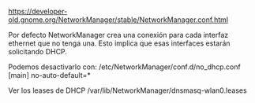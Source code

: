 https://developer-old.gnome.org/NetworkManager/stable/NetworkManager.conf.html

Por defecto NetworkManager crea una conexión para cada interfaz ethernet que no tenga una.
Esto implica que esas interfaces estarán solicitando DHCP.

Podemos desactivarlo con:
/etc/NetworkManager/conf.d/no_dhcp.conf
[main]
no-auto-default=*



Ver los leases de DHCP
/var/lib/NetworkManager/dnsmasq-wlan0.leases

